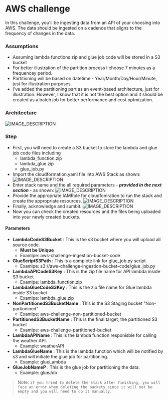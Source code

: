# AWS challenge
  
In this challenge, you’ll be ingesting data from an API of your choosing into AWS. The data should be ingested on a cadence that aligns to the frequency of changes in the data.    

### Assumptions
- Assuming lambda functions zip and glue job code will  be stored in a S3 bucket
- For better illustration of the partition process I choose 7 minutes as a frequencey period.
- Partitioning will be based on datetime - Year/Month/Day/Hour/Minute, just for illustration purposes.
- I've added the partitioning part as an event-based architecture, just for illustration. However, I know that it is not the best option and it should be created as a batch job for better performance and cost optmization.

### Architecture

  ![IMAGE_DESCRIPTION](https://images-for-aws-challenge.s3.amazonaws.com/design.png)
  
### Step 
- First, you will need to create a S3 bucket to store the lambda and glue job code files including
    - lambda_function.zip
    - lambda_glue.zip
    - glue_job.py
- Import the cloudformation.yaml file into AWS Stack as shown:
  ![IMAGE_DESCRIPTION](https://images-for-aws-challenge.s3.amazonaws.com/1.png)
- Enter stack name and the all required parameters - ***provided in the next section*** - as shown: 
  ![IMAGE_DESCRIPTION](https://images-for-aws-challenge.s3.amazonaws.com/2.png)
- Provide the appropriate IAMRole for cloudfomration to run the stack and create the appropriate resources.
  ![IMAGE_DESCRIPTION](https://images-for-aws-challenge.s3.amazonaws.com/3.png)
- Finally, acknowledge and sumbit.
  ![IMAGE_DESCRIPTION](https://images-for-aws-challenge.s3.amazonaws.com/4.png)
- Now you can check the created resources and the files being uploaded into your newly created buckets.  
     
  
#### Parameters 

- **LambdaCodeS3Bucket** : This is the s3 bucket where you will upload all source code. 
    - **Must be Unique**
    - Examlpe: aws-challenge-ingestion-bucket-code
- **GlueScriptS3Path** : This is a complete link for glue_job.py script
    - Examlpe:   s3://aws-challenge-ingestion-bucket-code/glue_job.py
- **LambdaAPICodeS3Key** : This is the zip file name for API lambda inside S3 bucket
  -  Examlpe: lambda_function.zip
- **LambdaGlueCodeS3Key** : This is the zip file name for Glue lambda inside S3 bucket
  -  Examlpe: lambda_glue.zip
- **NonPartitionedS3BucketName** : This is the S3 Staging bucket "Non-partionined"
  -  Examlpe: aws-challenge-non-partitioned-bucket
- **PartitionedS3BucketName** : This is the final target, the partitioned S3 bucket
  - Examlpe: aws-challenge-partitioned-bucket
- **LambdaAPIName** : This is the lambda function responisble for calling the weather API.
  - Example: weatherAPI
- **LambdaGlueName** : This is the lambda function which will be notified by s3 and will initiate the glue job for partitioning.
  - Example: glueLambda
- **GlueJobNameP** : This is the glue job for partitioning the data.
  - Example: glueJob

> Note: `if you tried to delete the stack after finishing, you will face an error when deleting the buckets since it will not be empty and you will need to do it manually. `  

